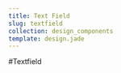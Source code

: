 ```yaml
---
title: Text Field
slug: textfield
collection: design_components
template: design.jade
---
```


#Textfield
